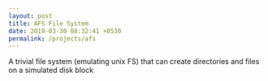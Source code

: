 ```yaml
---
layout: post
title: AFS File System
date: 2019-03-30 08:32:41 +0530
permalink: /projects/afs
---
```



A trivial file system (emulating unix FS) that can create directories and files on a simulated disk block